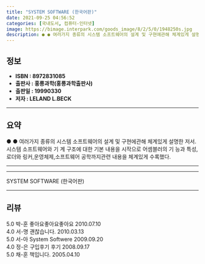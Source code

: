 ```yaml
---
title: "SYSTEM SOFTWARE (한국어판)"
date: 2021-09-25 04:56:52
categories: [국내도서, 컴퓨터-인터넷]
image: https://bimage.interpark.com/goods_image/8/2/5/0/1948250s.jpg
description: ● ● 여러가지 종류의 시스템 소프트웨어의 설계 및 구현에관해 체계있게 설명한 저서. 시스템 소프트웨어와 기 계 구조에 대한 기본 내용을 시작으로 어셈블러의 기 능과 특성,로더와 링커,운영체제,소프트웨어 공학까지관련 내용을 체계있게 수록했다.
---
```


## **정보**

- **ISBN : 8972831085**
- **출판사 : 홍릉과학(홍릉과학출판사)**
- **출판일 : 19990330**
- **저자 : LELAND L.BECK**

------



## **요약**

●  ●  여러가지 종류의 시스템 소프트웨어의 설계 및 구현에관해 체계있게 설명한 저서. 시스템 소프트웨어와 기 계 구조에 대한 기본 내용을 시작으로 어셈블러의 기 능과 특성,로더와 링커,운영체제,소프트웨어 공학까지관련 내용을 체계있게 수록했다.

------



------


SYSTEM SOFTWARE (한국어판) 

------


## **리뷰** 

5.0 박-훈 좋아요좋아요좋아요 2010.07.10 <br/>4.0 서-명 괜찮습니다. 2010.03.13 <br/>5.0 서-아 System Softwere 2009.09.20 <br/>4.0 정-은 구입후기 후기 2008.09.17 <br/>5.0 채-훈 책입니다. 2005.04.10 <br/>